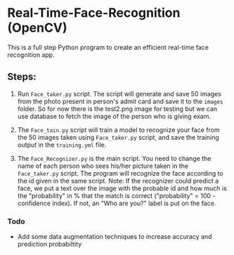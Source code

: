 # Real-Time-Face-Recognition (OpenCV)

This is a full step Python program to create an efficient real-time face recognition app.

## Steps:

1) Run `Face_taker.py` script. The script will generate and save 50 images from the photo present in person's admit card and save it to the `images` folder. So for now there is the test2.png image for testing but we can use database to fetch the image of the person who is giving exam. 

2) The `Face_tain.py` script will train a model to recognize your face from the 50 images taken using `Face_taker.py` script, and save the training output in the `training.yml` file.

3) The `Face_Recognizer.py` is the main script. You need to change the name of each person who sees his/her picture taken in the `Face_taker.py` script. The program will recognize the face according to the id given in the same script. Note: If the recognizer could predict a face, we put a text over the image with the probable id and how much is the "probability" in % that the match is correct ("probability" = 100 - confidence index). If not, an "Who are you?" label is put on the face.

### Todo
- Add some data augmentation techniques to increase accuracy and prediction probabiltity
